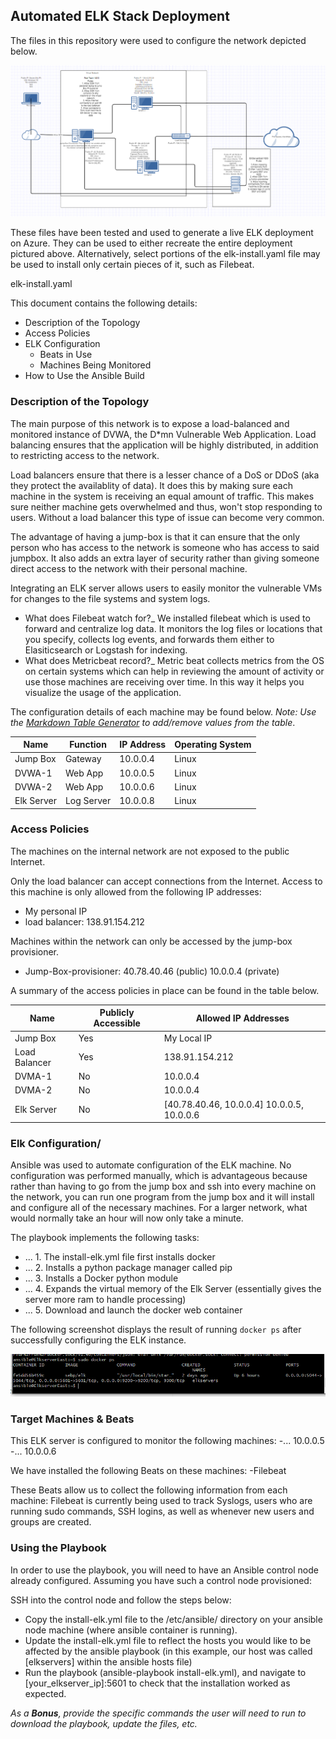 ## Automated ELK Stack Deployment

The files in this repository were used to configure the network depicted below.

![network diagram](Images/network_diagram1.PNG)

These files have been tested and used to generate a live ELK deployment on Azure. They can be used to either recreate the entire deployment pictured above. Alternatively, select portions of the elk-install.yaml file may be used to install only certain pieces of it, such as Filebeat.

  elk-install.yaml

This document contains the following details:
- Description of the Topology
- Access Policies
- ELK Configuration
  - Beats in Use
  - Machines Being Monitored
- How to Use the Ansible Build


### Description of the Topology

The main purpose of this network is to expose a load-balanced and monitored instance of DVWA, the D*mn Vulnerable Web Application.
Load balancing ensures that the application will be highly distributed, in addition to restricting access to the network.

Load balancers ensure that there is a lesser chance of a DoS or DDoS (aka they protect the availablity of data). It does this by making sure each machine in the system is receiving an equal amount of traffic. This makes sure neither machine gets overwhelmed and thus, won't stop responding to users. Without a load balancer this type of issue can become very common. 

The advantage of having a jump-box is that it can ensure that the only person who has access to the network is someone who has access to said jumpbox. It also adds an extra layer of security rather than giving someone direct access to the network with their personal machine.

Integrating an ELK server allows users to easily monitor the vulnerable VMs for changes to the file systems and system logs.
- What does Filebeat watch for?_
We installed filebeat which is used to forward and centralize log data. It monitors the log files or locations that you specify, collects log events, and forwards them either to Elasiticsearch or Logstash for indexing. 
- What does Metricbeat record?_
Metric beat collects metrics from the OS on certain systems which can help in reviewing the amount of activity or use those machines are receiving over time. In this way it helps you visualize the usage of the application. 

The configuration details of each machine may be found below.
_Note: Use the [Markdown Table Generator](http://www.tablesgenerator.com/markdown_tables) to add/remove values from the table_.

| Name       | Function   | IP Address | Operating System |
|----------  |----------  |------------|------------------|
| Jump Box   | Gateway    | 10.0.0.4   | Linux            |
| DVWA-1     | Web App    | 10.0.0.5   | Linux            |
| DVWA-2     | Web App    | 10.0.0.6   | Linux            |
| Elk Server | Log Server | 10.0.0.8   | Linux            |

### Access Policies

The machines on the internal network are not exposed to the public Internet. 

Only the load balancer can accept connections from the Internet. Access to this machine is only allowed from the following IP addresses:
- My personal IP
- load balancer: 138.91.154.212

Machines within the network can only be accessed by the jump-box provisioner.
- Jump-Box-provisioner: 40.78.40.46 (public) 10.0.0.4 (private)

A summary of the access policies in place can be found in the table below.

| Name          | Publicly Accessible | Allowed IP Addresses                              |
|---------------|---------------------|---------------------------------------------------|
| Jump Box      |  Yes                | My Local IP                                       |
| Load Balancer |  Yes                | 138.91.154.212                                    |
| DVMA-1        |  No                 |   10.0.0.4                                        |
| DVMA-2        |  No                 |   10.0.0.4                                        |
| Elk Server    |  No                 |   [40.78.40.46, 10.0.0.4] 10.0.0.5, 10.0.0.6      |

### Elk Configuration/

Ansible was used to automate configuration of the ELK machine. No configuration was performed manually, which is advantageous because rather than having to go from the jump box and ssh into every machine on the network, you can run one program from the jump box and it will install and configure all of the necessary machines. For a larger network, what would normally take an hour will now only take a minute.  

The playbook implements the following tasks:
- ... 1. The install-elk.yml file first installs docker
- ... 2. Installs a python package manager called pip
- ... 3. Installs a Docker python module
- ... 4. Expands the virtual memory of the Elk Server (essentially gives the server more ram to handle processing)
- ... 5. Download and launch the docker web container

The following screenshot displays the result of running `docker ps` after successfully configuring the ELK instance.

![elkdocker success image](Images/elkdocker_ps_success.PNG)

### Target Machines & Beats
This ELK server is configured to monitor the following machines:
-... 10.0.0.5
-... 10.0.0.6

We have installed the following Beats on these machines:
-Filebeat

These Beats allow us to collect the following information from each machine:
Filebeat is currently being used to track Syslogs, users who are running sudo commands, SSH logins, as well as whenever new users and groups are created. 


### Using the Playbook
In order to use the playbook, you will need to have an Ansible control node already configured. Assuming you have such a control node provisioned: 

SSH into the control node and follow the steps below:
- Copy the install-elk.yml file to the /etc/ansible/ directory on your ansible node machine (where ansible container is running).
- Update the install-elk.yml file to reflect the hosts you would like to be affected by the ansible playbook (in this example, our host was called [elkservers] within the ansible hosts file)
- Run the playbook (ansible-playbook install-elk.yml), and navigate to [your_elkserver_ip]:5601 to check that the installation worked as expected.


_As a **Bonus**, provide the specific commands the user will need to run to download the playbook, update the files, etc._

